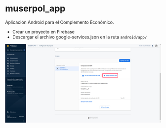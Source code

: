 # muserpol_app

Aplicación Android para el Complemento Económico.

* Crear un proyecto en Firebase
* Descargar el archivo google-services.json en la ruta `android/app/`

![Google Services](docs/google_services.png)